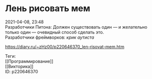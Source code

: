 Лень рисовать мем
==================

   
 2021-04-08, 23:48   
  Разработчики Питона: Должен существовать один — и желательно только один — очевидный способ сделать это.   
 Разработчики фреймворков: *крик аутиста*   
    
 <https://diary.ru/~zHz00/p220646370_len-risovat-mem.htm>   
   
 Теги:   
 [[Программирование]]   
 [[Викторика]]   
 ID: p220646370